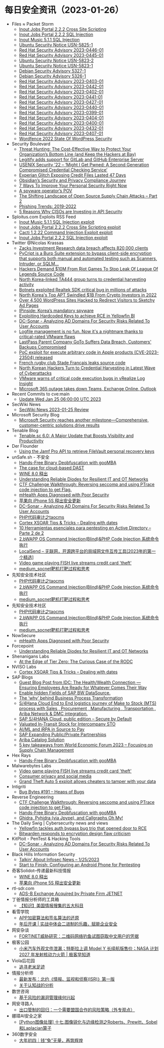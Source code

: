 # 每日安全资讯（2023-01-26）

- Files ≈ Packet Storm
  - [Inout Jobs Portal 2.2.2 Cross Site Scripting](https://packetstormsecurity.com/files/170736/inoutjobsportal222-xss.txt)
  - [Inout Jobs Portal 2.2.2 SQL Injection](https://packetstormsecurity.com/files/170735/inoutjobsportal222-sql.txt)
  - [Inout Music 5.1.1 SQL Injection](https://packetstormsecurity.com/files/170734/inoutmusic511-sql.txt)
  - [Ubuntu Security Notice USN-5825-1](https://packetstormsecurity.com/files/170733/USN-5825-1.txt)
  - [Red Hat Security Advisory 2023-0446-01](https://packetstormsecurity.com/files/170732/RHSA-2023-0446-01.txt)
  - [Red Hat Security Advisory 2023-0445-01](https://packetstormsecurity.com/files/170731/RHSA-2023-0445-01.txt)
  - [Ubuntu Security Notice USN-5823-2](https://packetstormsecurity.com/files/170730/USN-5823-2.txt)
  - [Ubuntu Security Notice USN-5823-1](https://packetstormsecurity.com/files/170729/USN-5823-1.txt)
  - [Debian Security Advisory 5327-1](https://packetstormsecurity.com/files/170728/dsa-5327-1.txt)
  - [Debian Security Advisory 5326-1](https://packetstormsecurity.com/files/170727/dsa-5326-1.txt)
  - [Red Hat Security Advisory 2023-0403-01](https://packetstormsecurity.com/files/170726/RHSA-2023-0403-01.txt)
  - [Red Hat Security Advisory 2023-0442-01](https://packetstormsecurity.com/files/170725/RHSA-2023-0442-01.txt)
  - [Red Hat Security Advisory 2023-0402-01](https://packetstormsecurity.com/files/170724/RHSA-2023-0402-01.txt)
  - [Red Hat Security Advisory 2023-0441-01](https://packetstormsecurity.com/files/170723/RHSA-2023-0441-01.txt)
  - [Red Hat Security Advisory 2023-0427-01](https://packetstormsecurity.com/files/170722/RHSA-2023-0427-01.txt)
  - [Red Hat Security Advisory 2023-0440-01](https://packetstormsecurity.com/files/170721/RHSA-2023-0440-01.txt)
  - [Red Hat Security Advisory 2023-0399-01](https://packetstormsecurity.com/files/170720/RHSA-2023-0399-01.txt)
  - [Red Hat Security Advisory 2023-0404-01](https://packetstormsecurity.com/files/170719/RHSA-2023-0404-01.txt)
  - [Red Hat Security Advisory 2023-0400-01](https://packetstormsecurity.com/files/170718/RHSA-2023-0400-01.txt)
  - [Red Hat Security Advisory 2023-0432-01](https://packetstormsecurity.com/files/170717/RHSA-2023-0432-01.txt)
  - [Red Hat Security Advisory 2023-0407-01](https://packetstormsecurity.com/files/170716/RHSA-2023-0407-01.txt)
  - [Wordfence 2022 State Of WordPress Security](https://packetstormsecurity.com/files/170715/The-Wordfence-2022-State-of-WordPress-Security-Report.pdf)
- Security Boulevard
  - [Threat Hunting: The Cost-Effective Way to Protect Your Organization’s Bottom Line (and Keep the Hackers at Bay)](https://securityboulevard.com/2023/01/threat-hunting-the-cost-effective-way-to-protect-your-organizations-bottom-line-and-keep-the-hackers-at-bay/)
  - [Legitify adds support for GitLab and GitHub Enterprise Server](https://securityboulevard.com/2023/01/legitify-adds-support-for-gitlab-and-github-enterprise-server/)
  - [USENIX Security ’22 – ‘Might I Get Pwned: A Second Generation Compromised Credential Checking Service’](https://securityboulevard.com/2023/01/usenix-security-22-might-i-get-pwned-a-second-generation-compromised-credential-checking-service/)
  - [Experian Glitch Exposing Credit Files Lasted 47 Days](https://securityboulevard.com/2023/01/experian-glitch-exposing-credit-files-lasted-47-days/)
  - [Obsidian’s Security and Privacy Compliance Journey](https://securityboulevard.com/2023/01/obsidians-security-and-privacy-compliance-journey/)
  - [7 Ways To Improve Your Personal Security Right Now](https://securityboulevard.com/2023/01/7-ways-to-improve-your-personal-security-right-now/)
  - [A spyware operator’s POV](https://securityboulevard.com/2023/01/a-spyware-operators-pov/)
  - [The Shifting Landscape of Open Source Supply Chain Attacks – Part 2](https://securityboulevard.com/2023/01/the-shifting-landscape-of-open-source-supply-chain-attacks-part-2/)
  - [Phishing Trends: 2019-2022](https://securityboulevard.com/2023/01/phishing-trends-2019-2022/)
  - [5 Reasons Why CISOs are Investing in API Security](https://securityboulevard.com/2023/01/5-reasons-why-cisos-are-investing-in-api-security/)
- Sploitus.com Exploits RSS Feed
  - [Inout Music 5.1.1 SQL Injection exploit](https://sploitus.com/exploit?id=PACKETSTORM:170734&utm_source=rss&utm_medium=rss)
  - [Inout Jobs Portal 2.2.2 Cross Site Scripting exploit](https://sploitus.com/exploit?id=PACKETSTORM:170736&utm_source=rss&utm_medium=rss)
  - [Cacti 1.2.22 Command Injection Exploit exploit](https://sploitus.com/exploit?id=1337DAY-ID-38171&utm_source=rss&utm_medium=rss)
  - [Inout Jobs Portal 2.2.2 SQL Injection exploit](https://sploitus.com/exploit?id=PACKETSTORM:170735&utm_source=rss&utm_medium=rss)
- Twitter @Nicolas Krassas
  - [Zacks Investment Research data breach affects 820,000 clients](https://twitter.com/Dinosn/status/1618323949359886339)
  - [PyCript is a Burp Suite extension to bypass client-side encryption that supports both manual and automated testing such as Scanners, Intruder, or SQLM...](https://twitter.com/Dinosn/status/1618319590446215169)
  - [Hackers Demand $10M From Riot Games To Stop Leak Of League Of Legends Source Code](https://twitter.com/Dinosn/status/1618319445440761858)
  - [North Korea-linked TA444 group turns to credential harvesting activity](https://twitter.com/Dinosn/status/1618319260996243458)
  - [Botnets exploited Realtek SDK critical bug in millions of attacks](https://twitter.com/Dinosn/status/1618319137859842048)
  - [North Korea's Top APT Swindled $1B From Crypto Investors in 2022](https://twitter.com/Dinosn/status/1618318953557942273)
  - [Over 4,500 WordPress Sites Hacked to Redirect Visitors to Sketchy Ad Pages](https://twitter.com/Dinosn/status/1618318839179284480)
  - [IPinside: Korea’s mandatory spyware](https://twitter.com/Dinosn/status/1618226066019192832)
  - [Exploiting Hardcoded Keys to achieve RCE in Yellowfin BI](https://twitter.com/Dinosn/status/1618225971525750787)
  - [DC-Sonar - Analyzing AD Domains For Security Risks Related To User Accounts](https://twitter.com/Dinosn/status/1618224910995959810)
  - [Logfile management is no fun. Now it's a nightmare thanks to critical-rated VMware flaws](https://twitter.com/Dinosn/status/1618223961325858816)
  - [LastPass Parent Company GoTo Suffers Data Breach, Customers' Backups Compromised](https://twitter.com/Dinosn/status/1618222184685797377)
  - [PoC exploit for execute arbitrary code in Apple products (CVE-2023-23504) released](https://twitter.com/Dinosn/status/1618220468951199744)
  - [French rugby club Stade Français leaks source code](https://twitter.com/Dinosn/status/1618217979644379138)
  - [North Korean Hackers Turn to Credential Harvesting in Latest Wave of Cyberattacks](https://twitter.com/Dinosn/status/1618217938120736773)
  - [VMware warns of critical code execution bugs in vRealize Log Insight](https://twitter.com/Dinosn/status/1618217851311230977)
  - [Microsoft 365 outage takes down Teams, Exchange Online, Outlook](https://twitter.com/Dinosn/status/1618209987695869957)
- Recent Commits to cve:main
  - [Update Wed Jan 25 06:00:00 UTC 2023](https://github.com/trickest/cve/commit/cf9a1a6147c7366eb39af1ef07de8bfa640ffe68)
- SecWiki News
  - [SecWiki News 2023-01-25 Review](http://www.sec-wiki.com/?2023-01-25)
- Microsoft Security Blog
  - [Microsoft Security reaches another milestone—Comprehensive, customer-centric solutions drive results](https://www.microsoft.com/en-us/security/blog/2023/01/25/microsoft-security-reaches-another-milestone-comprehensive-customer-centric-solutions-drive-results/)
- Tenable Blog
  - [Tenable.sc 6.0: A Major Update that Boosts Visibility and Productivity](https://www.tenable.com/blog/tenable-sc-6-0-a-major-update-that-boosts-visibility-and-productivity)
- Der Flounder
  - [Using the Jamf Pro API to retrieve FileVault personal recovery keys](https://derflounder.wordpress.com/2023/01/25/using-the-jamf-pro-api-to-retrieve-filevault-personal-recovery-keys/)
- unSafe.sh - 不安全
  - [Hands-Free Binary Deobfuscation with gooMBA](https://buaq.net/go-146714.html)
  - [The case for cloud-based DAST](https://buaq.net/go-146715.html)
  - [WINE 8.0 释出](https://buaq.net/go-146703.html)
  - [Understanding Reliable Diodes for Resilient IT and OT Networks](https://buaq.net/go-146700.html)
  - [CTF Challenge Walkthrough: Reversing seccomp and using PTrace code injection to get Flag.](https://buaq.net/go-146699.html)
  - [mHealth Apps Diagnosed with Poor Security](https://buaq.net/go-146701.html)
  - [苹果向 iPhone 5S 释出安全更新](https://buaq.net/go-146704.html)
  - [DC-Sonar - Analyzing AD Domains For Security Risks Related To User Accounts](https://buaq.net/go-146691.html)
  - [PHP代码审计之taocms](https://buaq.net/go-146695.html)
  - [Cortex XSOAR Tips & Tricks – Dealing with dates](https://buaq.net/go-146689.html)
  - [10 Herramientas esenciales para pentesting en Active Directory – Parte 2 de 2](https://buaq.net/go-146688.html)
  - [2.bWAPP OS Command Injection(Blind)&PHP Code Injection 系统命令执行](https://buaq.net/go-146696.html)
  - [LocalSend – 无联网，开源跨平台的局域网文件互传工具[2023年的第一个精选]](https://buaq.net/go-146683.html)
  - [Video game playing FISH live streams credit card 'theft'](https://buaq.net/go-146731.html)
  - [medium_socnet靶机打靶过程和思考](https://buaq.net/go-146697.html)
- 先知安全技术社区
  - [PHP代码审计之taocms](https://xz.aliyun.com/t/12068)
  - [2.bWAPP OS Command Injection(Blind)&PHP Code Injection 系统命令执行](https://xz.aliyun.com/t/12066)
  - [medium_socnet靶机打靶过程和思考](https://xz.aliyun.com/t/12065)
- 先知安全技术社区
  - [PHP代码审计之taocms](https://xz.aliyun.com/t/12068)
  - [2.bWAPP OS Command Injection(Blind)&PHP Code Injection 系统命令执行](https://xz.aliyun.com/t/12066)
  - [medium_socnet靶机打靶过程和思考](https://xz.aliyun.com/t/12065)
- NowSecure
  - [mHealth Apps Diagnosed with Poor Security](https://www.nowsecure.com/blog/2023/01/25/mhealth-apps-diagnosed-with-poor-security/)
- Forcepoint
  - [Understanding Reliable Diodes for Resilient IT and OT Networks](https://www.forcepoint.com/blog/insights/data-diodes-protect-critical-infrastructure)
- Shenanigans Labs
  - [At the Edge of Tier Zero: The Curious Case of the RODC](https://shenaniganslabs.io/2023/01/25/RODCs.html)
- NVISO Labs
  - [Cortex XSOAR Tips & Tricks – Dealing with dates](https://blog.nviso.eu/2023/01/25/cortex-xsoar-tips-tricks-dealing-with-dates/)
- SAP Blogs
  - [Guest Blog Post from IDC: The Health/Wealth Connection — Ensuring Employees Are Ready for Whatever Comes Their Way](https://blogs.sap.com/2023/01/25/guest-blog-post-from-idc-the-health-wealth-connection-ensuring-employees-are-ready-for-whatever-comes-their-way/)
  - [Enable hidden Fields of SAP BW DataSource.](https://blogs.sap.com/2023/01/25/enable-hidden-fields-of-sap-bw-datasource./)
  - [The ‘why’ behind Business Process Transformation](https://blogs.sap.com/2023/01/25/the-why-behind-business-process-transformation/)
  - [S/4Hana Cloud End to End logistics journey of Make to Stock (MTS) process with Sales , Procurement , Manufacturing , Transportation , Ariba Network & DMC integration.](https://blogs.sap.com/2023/01/25/s-4hana-cloud-end-to-end-logistics-journey-of-make-to-stock-mts-process-with-sales-procurement-manufacturing-transportation-ariba-network-dmc-integration./)
  - [SAP S/4HANA Cloud, public edition – Secure by Default](https://blogs.sap.com/2023/01/25/sap-s-4hana-cloud-public-edition-secure-by-default/)
  - [Valuated In-Transit Stock for Intercompany STO](https://blogs.sap.com/2023/01/25/valuated-in-transit-stock-for-intercompany-sto/)
  - [AI/ML and iRPA in Source to Pay](https://blogs.sap.com/2023/01/25/ai-ml-and-irpa-in-source-to-pay/)
  - [SAP Expanding Public/Private Partnerships](https://blogs.sap.com/2023/01/25/sap-expanding-public-private-partnerships/)
  - [Ariba Catalog Solution](https://blogs.sap.com/2023/01/25/ariba-catalog-solution/)
  - [5 key takeaways from World Economic Forum 2023 –   Focusing on Supply Chain Management](https://blogs.sap.com/2023/01/25/5-key-takeaways-from-world-economic-forum-2023-focusing-on-supply-chain-management/)
- Hex Rays
  - [Hands-Free Binary Deobfuscation with gooMBA](https://hex-rays.com/blog/deobfuscation-with-goomba/)
- Malwarebytes Labs
  - [Video game playing FISH live streams credit card 'theft'](https://www.malwarebytes.com/blog/news/2023/01/video-game-playing-fish-live-streams-credit-card-theft)
  - [Consumer privacy and social media](https://www.malwarebytes.com/blog/news/2023/01/consumer-privacy-and-social-media)
  - [Grand Theft Auto 5 exploit allows cheaters to tamper with your data](https://www.malwarebytes.com/blog/news/2023/01/grand-theft-auto-5-exploit-allows-cheaters-to-tamper-with-your-data)
- Intigriti
  - [Bug Bytes #191 – Heaps of Bugs](https://blog.intigriti.com/2023/01/25/bug-bytes-191-heaps-of-bugs/)
- Reverse Engineering
  - [CTF Challenge Walkthrough: Reversing seccomp and using PTrace code injection to get Flag.](https://www.reddit.com/r/ReverseEngineering/comments/10kxz3e/ctf_challenge_walkthrough_reversing_seccomp_and/)
  - [Hands-Free Binary Deobfuscation with gooMBA](https://www.reddit.com/r/ReverseEngineering/comments/10l1z8s/handsfree_binary_deobfuscation_with_goomba/)
  - [Ghidra, Pyhidra (via Jpype), and Callgraphs Oh My!](https://www.reddit.com/r/ReverseEngineering/comments/10kmugg/ghidra_pyhidra_via_jpype_and_callgraphs_oh_my/)
- The Daily Swig | Cybersecurity news and views
  - [Yellowfin tackles auth bypass bug trio that opened door to RCE](https://portswigger.net/daily-swig/yellowfin-tackles-auth-bypass-bug-trio-that-opened-door-to-rce)
  - [Bitwarden responds to encryption design flaw criticism](https://portswigger.net/daily-swig/bitwarden-responds-to-encryption-design-flaw-criticism)
- KitPloit - PenTest & Hacking Tools
  - [DC-Sonar - Analyzing AD Domains For Security Risks Related To User Accounts](http://www.kitploit.com/2023/01/dc-sonar-analyzing-ad-domains-for.html)
- Black Hills Information Security
  - [Talkin’ About Infosec News – 1/25/2023](https://www.blackhillsinfosec.com/talkin-about-infosec-news-1-25-2023/)
  - [Start to Finish: Configuring an Android Phone for Pentesting](https://www.blackhillsinfosec.com/start-to-finish-configuring-an-android-phone-for-pentesting/)
- 奇客Solidot–传递最新科技情报
  - [WINE 8.0 释出](https://www.solidot.org/story?sid=73954)
  - [苹果向 iPhone 5S 释出安全更新](https://www.solidot.org/story?sid=73953)
- rtl-sdr.com
  - [ADS-B Exchange Acquired by Private Firm JETNET](https://www.rtl-sdr.com/ads-b-exchange-acquired-by-private-firm-jetnet/)
- 丁爸情报分析师的工具箱
  - [【知识】美国情报搜集的五大科目](https://mp.weixin.qq.com/s?__biz=MzI2MTE0NTE3Mw==&mid=2651134671&idx=1&sn=7915afd79da5f8d5b6ac75fa9cefd2f2&chksm=f1af6df5c6d8e4e3a4f1b24fb4e1b17b44d0a9dc46fc3c0d5bdbafcda131e3824c344be1c245&scene=58&subscene=0#rd)
- 看雪学院
  - [APP加密算法和签名算法的还原](https://mp.weixin.qq.com/s?__biz=MjM5NTc2MDYxMw==&mid=2458493150&idx=1&sn=dfbd46ca0236fc3397a104f9956f97bd&chksm=b18e905486f9194289b952a71b7e6985eddf28dc4e3435ffe916e4d35ae7d606cf722d8994f1&scene=58&subscene=0#rd)
  - [年后开课 | 实战中体会二进制的乐趣，赋能企业安全](https://mp.weixin.qq.com/s?__biz=MjM5NTc2MDYxMw==&mid=2458493150&idx=3&sn=0a4ba5f62fe6fc295c3d4569edb34516&chksm=b18e905486f91942323e5185759dd19a811000d1248844b1bafb0deef364d6b8408a64fa97ec&scene=58&subscene=0#rd)
- 网安杂谈
  - [FORTINET威胁研究：二维码网络钓鱼试图窃取中文用户的凭据](https://mp.weixin.qq.com/s?__biz=MzAwMTMzMDUwNg==&mid=2650887197&idx=1&sn=45330cc8286068741a28a06d3ba55ed1&chksm=812ea838b659212eee846620915730a30c712961070ba9f94d1cdbec7de1241dda8deded0a59&scene=58&subscene=0#rd)
- 极客公园
  - [小米汽车外观文件泄漏；特斯拉上调 Model Y 长续航版售价；NASA 计划 2027 年发射核动力火箭 | 极客早知道](https://mp.weixin.qq.com/s?__biz=MTMwNDMwODQ0MQ==&mid=2652981304&idx=1&sn=0682de500afc8587b60be5b02b30fd85&chksm=7e54358e4923bc989014358e2b73638e24fb630e1e26aa29543c8ce69b0cdb287bebb8a17fbe&scene=58&subscene=0#rd)
- Viola后花园
  - [追寻老米足迹](https://mp.weixin.qq.com/s?__biz=MzI2Njg1OTA3OA==&mid=2247484146&idx=1&sn=d8072fea5d72e0f0495a856a13024e63&chksm=ea86e5dbddf16ccd1a6448313f1aee826c21ac208f2720a0aa7357cd7c3cc467f57274e4948d&scene=58&subscene=0#rd)
- 情报分析师
  - [最新发布：北约《情报、监视和侦察(ISR)》第一版](https://mp.weixin.qq.com/s?__biz=MzA3Mjc1MTkwOA==&mid=2650524420&idx=1&sn=691fe95361e2d55c2e823e039745919d&chksm=8716e54fb0616c59bcd1b34313e297034d245d0c869c36d91ef7cf39029042b95d1838706737&scene=58&subscene=0#rd)
  - [关于认知战的分析](https://mp.weixin.qq.com/s?__biz=MzA3Mjc1MTkwOA==&mid=2650524420&idx=2&sn=c6402e45a0a29394613d166cb6ccfaa4&chksm=8716e54fb0616c599ffe9114902ab28f1cd575e40f5f9312ca7ea6a8df35931684a6c92d20d4&scene=58&subscene=0#rd)
- 数世咨询
  - [基于风险的漏洞管理缘何兴起](https://mp.weixin.qq.com/s?__biz=MzkxNzA3MTgyNg==&mid=2247496989&idx=1&sn=8eadd8d98e52f3f3c7c72b48a9995438&chksm=c14487a0f6330eb6a1dc960883672e15b7bf63cfa90109ba2cc80f100ccb257e110e2bbd1eca&scene=58&subscene=0#rd)
- 网安寻路人
  - [出口管制的回归：一个需要盟国合作的风险策略（外专观点）](https://mp.weixin.qq.com/s?__biz=MzIxODM0NDU4MQ==&mid=2247498712&idx=1&sn=34ed1d573d7de3ee57a3fc3f4e879c54&chksm=97e94632a09ecf24a5e959a6fd10fb057c767e9f33f00edce50fc262b5aefe4656e1e23a6e97&scene=58&subscene=0#rd)
- 娜璋AI安全之家
  - [[Python图像处理] 十七.图像锐化与边缘检测之Roberts、Prewitt、Sobel和Laplacian算子](https://mp.weixin.qq.com/s?__biz=Mzg5MTM5ODU2Mg==&mid=2247497675&idx=1&sn=ab016cdd6e925d57d77143feb3e4811f&chksm=cfcf4706f8b8ce103fb5b52464c3abdf0380cb08bb2a6a183f6b5243fce472ba718b695ee1a6&scene=58&subscene=0#rd)
- 360数字安全
  - [大年初四｜钱“兔”无量，再筑辉煌](https://mp.weixin.qq.com/s?__biz=MzA4MTg0MDQ4Nw==&mid=2247557394&idx=1&sn=f3ab7f04d923166e46426ae6e734d6b7&chksm=9f8d711aa8faf80cd10c255e62746b538fd66072dfa4efafde49fbf0d261ed38e76f6189b50d&scene=58&subscene=0#rd)
